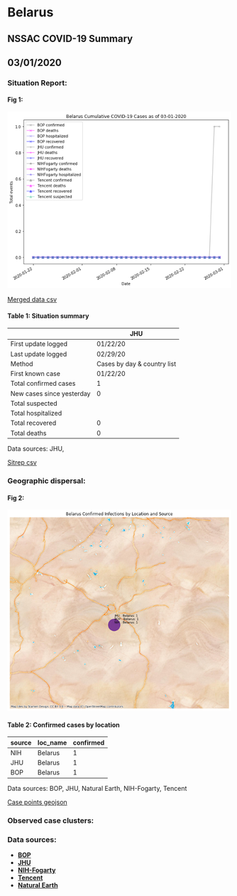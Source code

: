 # Belarus
## NSSAC COVID-19 Summary
## 03/01/2020



### Situation Report:
#### Fig 1:
![Belarus cases](../merged_histories/Belarus_merged_histories.png)

[Merged data csv](https://github.com/SchlittDataSci/SchlittDataSci.github.io/blob/master/data/tables/Belarus_merged_daily.csv)

#### Table 1: Situation summary


|                           | JHU                         |
|---------------------------|-----------------------------|
| First update logged       | 01/22/20                    |
| Last update logged        | 02/29/20                    |
| Method                    | Cases by day & country list |
| First known case          | 01/22/20                    |
| Total confirmed cases     | 1                           |
| New cases since yesterday | 0                           |
| Total suspected           |                             |
| Total hospitalized        |                             |
| Total recovered           | 0                           |
| Total deaths              | 0                           |

Data sources: JHU, 


[Sitrep csv](https://github.com/SchlittDataSci/SchlittDataSci.github.io/blob/master/data/tables/Belarus_sitrep.csv)

### Geographic dispersal:
#### Fig 2:
![Belarus mapped](../case_locs/Belarus_case_locs.png)

#### Table 2: Confirmed cases by location


| source   | loc_name   |   confirmed |
|----------|------------|-------------|
| NIH      | Belarus    |           1 |
| JHU      | Belarus    |           1 |
| BOP      | Belarus    |           1 |

Data sources: BOP, JHU, Natural Earth, NIH-Fogarty, Tencent


[Case points geojson](https://github.com/SchlittDataSci/SchlittDataSci.github.io/blob/master/data/shapes/Belarus_case_locs.geojson)

### Observed case clusters:
### Data sources:
* **[BOP](https://github.com/beoutbreakprepared/nCoV2019)**
* **[JHU](https://github.com/CSSEGISandData/COVID-19)** 
* **[NIH-Fogarty](https://docs.google.com/spreadsheets/d/1jS24DjSPVWa4iuxuD4OAXrE3QeI8c9BC1hSlqr-NMiU/edit#gid=1187587451)** 
* **[Tencent](https://news.qq.com/zt2020/page/feiyan.htm)**
* **[Natural Earth](https://www.naturalearthdata.com/forums/forum/natural-earth-map-data/cultural-vectors/admin-1-states-provinces-and-their-boundaries/)**

<!-- Global site tag (gtag.js) - Google Analytics -->
<script async src="https://www.googletagmanager.com/gtag/js?id=UA-158816269-1"></script>
<script>
  window.dataLayer = window.dataLayer || [];
  function gtag(){dataLayer.push(arguments);}
  gtag('js', new Date());

  gtag('config', 'UA-158816269-1');
</script>